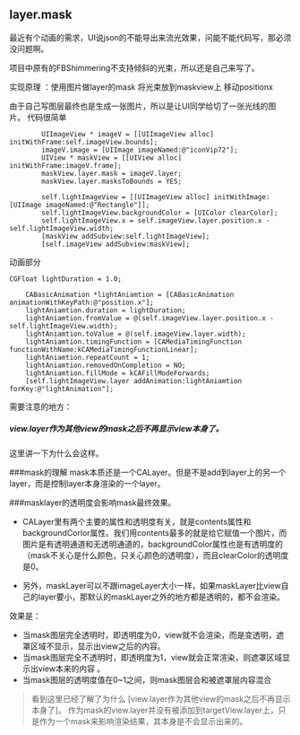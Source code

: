 ## layer.mask

最近有个动画的需求，UI说json的不能导出来流光效果，问能不能代码写，那必须没问题啊。

项目中原有的FBShimmering不支持倾斜的光束，所以还是自己来写了。

实现原理 ：使用图片做layer的mask 将光束放到maskview上 移动positionx

由于自己写图层最终也是生成一张图片，所以是让UI同学给切了一张光线的图片。
代码很简单 

```
		UIImageView * imageV = [[UIImageView alloc] initWithFrame:self.imageView.bounds];
		imageV.image = [UIImage imageNamed:@"iconVip72"];	
		UIView * maskView = [[UIView alloc] initWithFrame:imageV.frame];
		maskView.layer.mask = imageV.layer;
		maskView.layer.masksToBounds = YES;
		
		self.lightImageView = [[UIImageView alloc] initWithImage:[UIImage imageNamed:@"Rectangle"]];
		self.lightImageView.backgroundColor = [UIColor clearColor];
		self.lightImageView.x = self.imageView.layer.position.x - self.lightImageView.width;
		[maskView addSubview:self.lightImageView];
		[self.imageView addSubview:maskView];
```
动画部分

```
CGFloat lightDuration = 1.0;
	
	CABasicAnimation *lightAniamtion = [CABasicAnimation animationWithKeyPath:@"position.x"];
    lightAniamtion.duration = lightDuration;
    lightAniamtion.fromValue = @(self.imageView.layer.position.x - self.lightImageView.width);
    lightAniamtion.toValue = @(self.imageView.layer.width);
    lightAniamtion.timingFunction = [CAMediaTimingFunction functionWithName:kCAMediaTimingFunctionLinear];
    lightAniamtion.repeatCount = 1;
    lightAniamtion.removedOnCompletion = NO;
    lightAniamtion.fillMode = kCAFillModeForwards;
    [self.lightImageView.layer addAnimation:lightAniamtion forKey:@"lightAnimation"];
```

需要注意的地方：
##### view.layer作为其他view的mask之后不再显示view本身了。

这里讲一下为什么会这样。

###mask的理解
mask本质还是一个CALayer。但是不是add到layer上的另一个layer，而是控制layer本身渲染的一个layer。


###masklayer的透明度会影响mask最终效果。

* CALayer里有两个主要的属性和透明度有关，就是contents属性和backgroundCorlor属性。我们用contents最多的就是给它赋值一个图片，而图片是有透明通道和无透明通道的，backgroundColor属性也是有透明度的（mask不关心是什么颜色，只关心颜色的透明度），而且clearColor的透明度是0。

* 另外，maskLayer可以不跟imageLayer大小一样，如果maskLayer比view自己的layer要小，那默认的maskLayer之外的地方都是透明的，都不会渲染。

效果是：

* 当mask图层完全透明时，即透明度为0，view就不会渲染，而是变透明，遮罩区域不显示，显示出view之后的内容。
* 当mask图层完全不透明时，即透明度为1，view就会正常渲染，则遮罩区域显示出view本来的内容 。
* 当mask图层的透明度值在0~1之间，则mask图层会和被遮罩层内容混合



> 看到这里已经了解了为什么 [view.layer作为其他view的mask之后不再显示本身了]。 作为mask的view.layer并没有被添加到targetView.layer上，只是作为一个mask来影响渲染结果，其本身是不会显示出来的。


